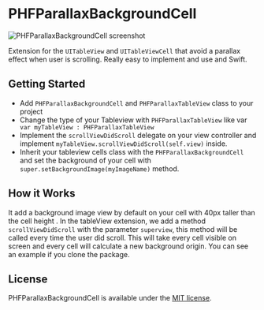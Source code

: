 PHFParallaxBackgroundCell
=========================

![PHFParallaxBackgroundCell screenshot](https://github.com/pi3r0/PHFParallaxBackgroundCell/blob/master/IMG_2370.PNG?raw=true "Screenshot")

Extension for the `UITableView` and `UITableViewCell` that avoid a parallax effect when user is scrolling. Really easy to implement and use and Swift.

## Getting Started

- Add `PHFParallaxBackgroundCell` and `PHFParallaxTableView` class to your project
- Change the type of your Tableview with `PHFParallaxTableView` like var ` var myTableView : PHFParallaxTableView`
- Implement the `scrollViewDidScroll` delegate on your view controller and implement `myTableView.scrollViewDidScroll(self.view)` inside.
- Inherit your tableview cells class with the `PHFParallaxBackgroundCell` and set the background of your cell with `super.setBackgroundImage(myImageName)` method.

## How it Works

It add a background image view by default on your cell with 40px taller than the cell height . In the tableView extension, we add a method `scrollViewDidScroll` with the parameter `superview`, this method will be called every time the user did scroll. This will take every cell visible on screen and every cell will calculate a new background origin. You can see an example if you clone the package. 

## License

PHFParallaxBackgroundCell is available under the [MIT license](LICENSE).
